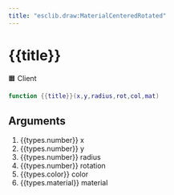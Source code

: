 ```yaml
---
title: "esclib.draw:MaterialCenteredRotated"
---
```

# {{title}}
🟧 Client

``` lua
function {{title}}(x,y,radius,rot,col,mat)
```

## Arguments
1. {{types.number}} x
1. {{types.number}} y
1. {{types.number}} radius
1. {{types.number}} rotation
1. {{types.color}} color
1. {{types.material}} material

